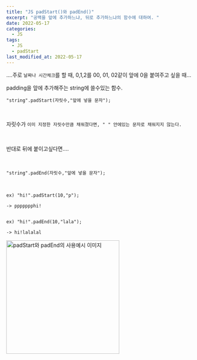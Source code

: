 ```yaml
---
title: "JS padStart()와 padEnd()"
excerpt: "공백을 앞에 추가하느냐, 뒤로 추가하느냐의 함수에 대하여. "
date: 2022-05-17
categories:
  - JS
tags:
  - JS
  - padStart
last_modified_at: 2022-05-17
---
```


....주로 `날짜나 시간체크`를 할 때, 0,1,2를 00, 01, 02같이 앞에 0을 붙여주고 싶을 때...

padding을 앞에 추가해주는 string에 쓸수있는 함수.

```
"string".padStart(자릿수,"앞에 넣을 문자");
```

<br>

자릿수가 `이미 지정한 자릿수만큼 채워졌다면, " " 안에있는 문자로 채워지지 않는다.`

<Br>

반대로 뒤에 붙이고싶다면....

<br>

```
"string".padEnd(자릿수,"앞에 넣을 문자");
```

<br>

```
ex) "hi!".padStart(10,"p");

-> ppppppphi!


ex) "hi!".padEnd(10,"lala");

-> hi!lalalal

```

<img width="300" alt="padStart와 padEnd의 사용예시 이미지" src="https://user-images.githubusercontent.com/91597005/169027642-1d1b0c56-a3a1-4e4b-ad0b-51a9d523539f.png">
